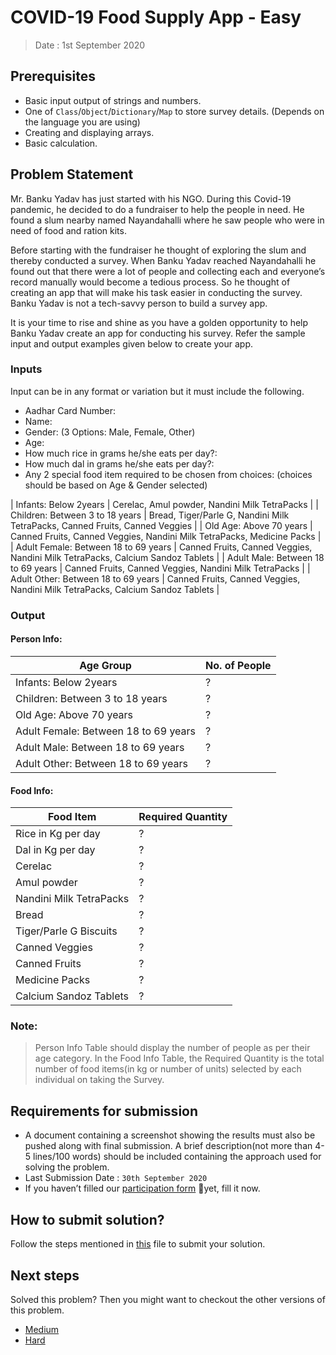 # COVID-19 Food Supply App - Easy

> Date : 1st September 2020

## Prerequisites

- Basic input output of strings and numbers.
- One of `Class`/`Object`/`Dictionary`/`Map` to store survey details. (Depends on the language you are using)
- Creating and displaying arrays.
- Basic calculation.

## Problem Statement

Mr. Banku Yadav has just started with his NGO. During this Covid-19 pandemic, he decided to do a fundraiser to help the people in need. He found a slum nearby named Nayandahalli where he saw people who were in need of food and ration kits.

Before starting with the fundraiser he thought of exploring the slum and thereby conducted a survey. When Banku Yadav reached Nayandahalli he found out that there were a lot of people and collecting each and everyone’s record manually would become a tedious process. So he thought of creating an app that will make his task easier in conducting the survey. Banku Yadav is not a tech-savvy person to build a survey app.

It is your time to rise and shine as you have a golden opportunity to help Banku Yadav create an app for conducting his survey. Refer the sample input and output examples given below to create your app.

### Inputs

Input can be in any format or variation but it must include the following.

- Aadhar Card Number:
- Name:
- Gender: (3 Options: Male, Female, Other)
- Age:
- How much rice in grams he/she eats per day?:
- How much dal in grams he/she eats per day?:
- Any 2 special food item required to be chosen from choices: (choices should be based on Age & Gender selected)

| Infants: Below 2years | Cerelac, Amul powder, Nandini Milk TetraPacks |
| Children: Between 3 to 18 years | Bread, Tiger/Parle G, Nandini Milk TetraPacks, Canned Fruits, Canned Veggies |
| Old Age: Above 70 years | Canned Fruits, Canned Veggies, Nandini Milk TetraPacks, Medicine Packs |
| Adult Female: Between 18 to 69 years | Canned Fruits, Canned Veggies, Nandini Milk TetraPacks, Calcium Sandoz Tablets |
| Adult Male: Between 18 to 69 years | Canned Fruits, Canned Veggies, Nandini Milk TetraPacks |
| Adult Other: Between 18 to 69 years | Canned Fruits, Canned Veggies, Nandini Milk TetraPacks, Calcium Sandoz Tablets |

### Output

#### Person Info:

| Age Group                            | No. of People |
| ------------------------------------ | ------------- |
| Infants: Below 2years                | ?             |
| Children: Between 3 to 18 years      | ?             |
| Old Age: Above 70 years              | ?             |
| Adult Female: Between 18 to 69 years | ?             |
| Adult Male: Between 18 to 69 years   | ?             |
| Adult Other: Between 18 to 69 years  | ?             |

#### Food Info:

| Food Item               | Required Quantity |
| ----------------------- | ----------------- |
| Rice in Kg per day      | ?                 |
| Dal in Kg per day       | ?                 |
| Cerelac                 | ?                 |
| Amul powder             | ?                 |
| Nandini Milk TetraPacks | ?                 |
| Bread                   | ?                 |
| Tiger/Parle G Biscuits  | ?                 |
| Canned Veggies          | ?                 |
| Canned Fruits           | ?                 |
| Medicine Packs          | ?                 |
| Calcium Sandoz Tablets  | ?                 |

### Note:

> Person Info Table should display the number of people as per their age category.
> In the Food Info Table, the Required Quantity is the total number of food items(in kg or number of units) selected by each individual on taking the Survey.

## Requirements for submission

- A document containing a screenshot showing the results must also be pushed along with final submission. A brief description(not more than 4-5 lines/100 words) should be included containing the approach used for solving the problem.
- Last Submission Date : `30th September 2020`
- If you haven’t filled our [participation form](https://tinyurl.com/codewithgsblr) 📃yet, fill it now.

## How to submit solution?

Follow the steps mentioned in [this](../../CONTRIBUTING.md) file to submit your solution.

## Next steps

Solved this problem? Then you might want to checkout the other versions of this problem.

- [Medium](../../Medium/3.%20COVID-19%20Food%20Supply%20App/README.md)
- [Hard](../../Hard/3.%20COVID-19%20Food%20Supply%20App/README.md)
